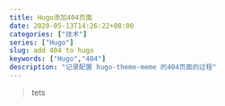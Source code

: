 ```yaml
---
title: Hugo添加404页面
date: 2020-05-13T14:26:22+08:00
categories: ["技术"]
series: ["Hugo"]
slug: add 404 to hugo
keywords: ["Hugo","404"]
description: "记录配置 hugo-theme-meme 的404页面的过程"
---
```


<blockquote>tets</blockquote>